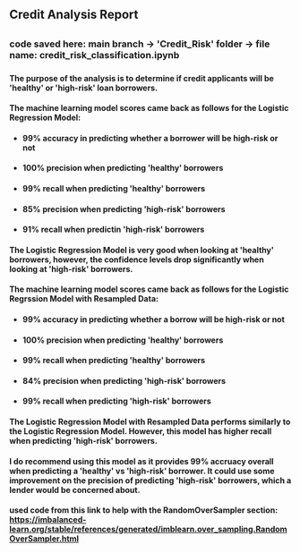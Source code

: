 <h2>Credit Analysis Report<h2>
<h3> code saved here: main branch -> 'Credit_Risk' folder -> file name: credit_risk_classification.ipynb <h3>

<h4>
The purpose of the analysis is to determine if credit applicants will be 'healthy' or 'high-risk' loan borrowers. 
<h4>

#### The machine learning model scores came back as follows for the Logistic Regression Model:
* #### 99% accuracy in predicting whether a borrower will be high-risk or not
* #### 100% precision when predicting 'healthy' borrowers
* #### 99% recall when predicting 'healthy' borrowers 
* #### 85% precision when predicting 'high-risk' borrowers
* #### 91% recall when predictin 'high-risk' borrowers

#### The Logistic Regression Model is very good when looking at 'healthy' borrowers, however, the confidence levels drop significantly when looking at 'high-risk' borrowers.


#### The machine learning model scores came back as follows for the Logistic Regrssion Model with Resampled Data:
* #### 99% accuracy in predicting whether a borrow will be high-risk or not
* #### 100% precision when predicting 'healthy' borrowers
* #### 99% recall when predicting 'healthy' borrowers
* #### 84% precision when predicting 'high-risk' borrowers
* #### 99% recall when predicting 'high-risk' borrowers

#### The Logistic Regression Model with Resampled Data performs similarly to the Logistic Regression Model. However, this model has higher recall when predicting 'high-risk' borrowers.

#### I do recommend using this model as it provides 99% accruacy overall when predicting a 'healthy' vs 'high-risk' borrower. It could use some improvement on the precision of predicting 'high-risk' borrowers, which a lender would be concerned about.


#### used code from this link to help with the RandomOverSampler section: https://imbalanced-learn.org/stable/references/generated/imblearn.over_sampling.RandomOverSampler.html
